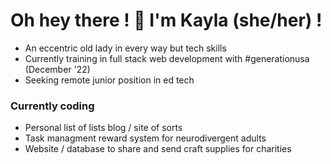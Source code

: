 # Oh hey there ! 🌽 I'm Kayla (she/her) !

- An eccentric old lady in every way but tech skills 
- Currently training in full stack web development with #generationusa (December '22)
- Seeking remote junior position in ed tech

### Currently coding
- Personal list of lists blog / site of sorts
- Task managment reward system for neurodivergent adults
- Website / database to share and send craft supplies for charities
